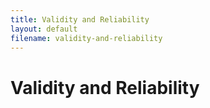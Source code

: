 ```yaml
---
title: Validity and Reliability
layout: default
filename: validity-and-reliability
--- 
```


# Validity and Reliability
